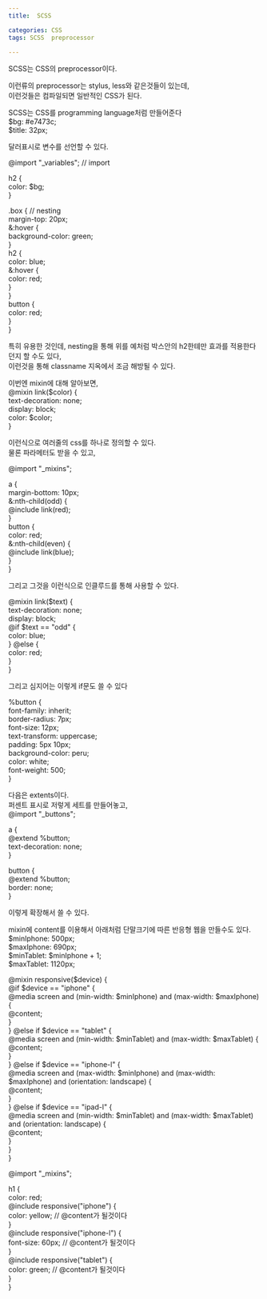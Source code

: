 ```yaml
---
title:  SCSS

categories: CSS 
tags: SCSS  preprocessor
 
---
```


  
  
   
SCSS는 CSS의 preprocessor이다.  
  
이런류의 preprocessor는 stylus, less와 같은것들이 있는데,  
이런것들은 컴파일되면 일반적인 CSS가 된다.  
  
  
SCSS는 CSS를 programming language처럼 만들어준다  
$bg: #e7473c;  
$title: 32px;  
  
달러표시로 변수를 선언할 수 있다.  
  
@import "_variables";    // import  
  
h2 {  
  color: $bg;  
}  
  
.box {                    // nesting  
  margin-top: 20px;  
  &:hover {  
    background-color: green;  
  }  
  h2 {  
    color: blue;  
    &:hover {  
      color: red;  
    }  
  }  
  button {  
    color: red;  
  }  
}  
  
특히 유용한 것인데, nesting을 통해 위를 예처럼 박스안의 h2한톄만 효과를 적용한다던지 할 수도 있다,  
이런것을 통해 classname 지옥에서 조금 해방될 수 있다.  
  
이번엔 mixin에 대해 알아보면,  
@mixin link($color) {  
  text-decoration: none;  
  display: block;  
  color: $color;  
}  
  
이런식으로 여러줄의 css를 하나로 정의할 수 있다.  
물론 파라메터도 받을 수 있고,  
  
@import "_mixins";  
  
a {  
  margin-bottom: 10px;  
  &:nth-child(odd) {  
    @include link(red);  
  }  
  button {  
    color: red;  
  &:nth-child(even) {  
    @include link(blue);  
  }  
}  
  
그리고 그것을 이런식으로 인클루드를 통해 사용할 수 있다.  
  
@mixin link($text) {  
  text-decoration: none;  
  display: block;  
  @if $text == "odd" {  
     color: blue;  
  } @else {  
     color: red;  
  }  
}  
  
그리고 심지어는 이렇게 if문도 쓸 수 있다  
  
%button {  
  font-family: inherit;  
  border-radius: 7px;  
  font-size: 12px;  
  text-transform: uppercase;  
  padding: 5px 10px;  
  background-color: peru;  
  color: white;  
  font-weight: 500;  
}  
  
다음은 extents이다.  
퍼센트 표시로 저렇게 세트를 만들어놓고,  
@import "_buttons";  
  
a {  
  @extend %button;  
  text-decoration: none;  
}  
  
button {  
  @extend %button;  
  border: none;  
}  
  
이렇게 확장해서 쓸 수 있다.  
  
mixin에 content를 이용해서 아래처럼 단말크기에 따른 반응형 웹을 만들수도 있다.  
$minIphone: 500px;  
$maxIphone: 690px;  
$minTablet: $minIphone + 1;  
$maxTablet: 1120px;  
  
@mixin responsive($device) {  
  @if $device == "iphone" {  
    @media screen and (min-width: $minIphone) and (max-width: $maxIphone) {  
      @content;  
    }  
  } @else if $device == "tablet" {  
    @media screen and (min-width: $minTablet) and (max-width: $maxTablet) {  
      @content;  
    }  
  } @else if $device == "iphone-l" {  
    @media screen and (max-width: $minIphone) and (max-width: $maxIphone) and (orientation: landscape) {  
      @content;  
    }  
  } @else if $device == "ipad-l" {  
    @media screen and (min-width: $minTablet) and (max-width: $maxTablet) and (orientation: landscape) {  
      @content;  
    }  
  }  
}  
  
@import "_mixins";  
  
h1 {  
  color: red;  
  @include responsive("iphone") {  
    color: yellow;    // @content가 될것이다  
  }  
  @include responsive("iphone-l") {  
    font-size: 60px;    // @content가 될것이다  
  }  
  @include responsive("tablet") {  
    color: green;    // @content가 될것이다  
  }  
}  
  
   

